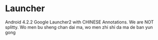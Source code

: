 Launcher
========
Android 4.2.2 Google Launcher2 with CHINESE Annotations.
We are NOT splitty.
Wo men bu sheng chan dai ma, wo men zhi shi da ma de ban yun gong
